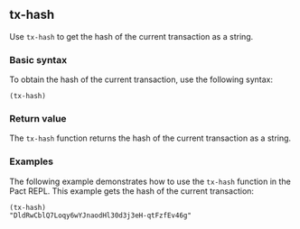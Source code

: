 ## tx-hash

Use `tx-hash` to get the hash of the current transaction as a string.

### Basic syntax

To obtain the hash of the current transaction, use the following syntax:

```pact
(tx-hash)
```

### Return value

The `tx-hash` function returns the hash of the current transaction as a string.

### Examples

The following example demonstrates how to use the `tx-hash` function in the Pact REPL. 
This example gets the hash of the current transaction:

```pact
(tx-hash)
"DldRwCblQ7Loqy6wYJnaodHl30d3j3eH-qtFzfEv46g"
```
